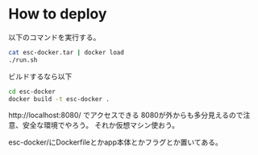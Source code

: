 # How to deploy
以下のコマンドを実行する。
```sh
cat esc-docker.tar | docker load
./run.sh
```

ビルドするなら以下
```sh
cd esc-docker
docker build -t esc-docker .
```


http://localhost:8080/ でアクセスできる
8080が外からも多分見えるので注意、安全な環境でやろう。
それか仮想マシン使おう。

esc-docker/にDockerfileとかapp本体とかフラグとか置いてある。
